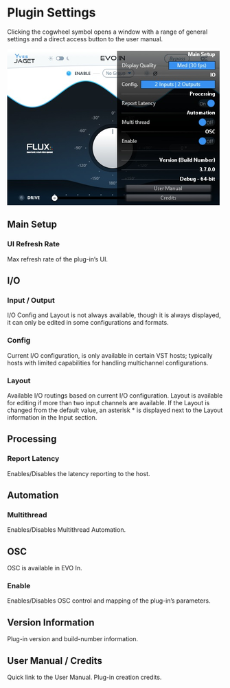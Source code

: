 # Plugin Settings

Clicking the cogwheel symbol opens a window with a range of general settings and a direct access button to
the user manual.

![](../include/ManualEvoIn-006.jpg)

## Main Setup

### UI Refresh Rate

Max refresh rate of the plug-in’s UI.

## I/O

### Input / Output

I/O Config and Layout is not always available, though it is always displayed, it can only be edited in some
configurations and formats.

### Config

Current I/O configuration, is only available in certain VST hosts; typically hosts with limited capabilities for
handling multichannel configurations.

### Layout

Available I/O routings based on current I/O configuration. Layout is available for editing if more than two input
channels are available. If the Layout is changed from the default value, an asterisk * is displayed next to the
Layout information in the Input section.


## Processing

### Report Latency

Enables/Disables the latency reporting to the host.

## Automation

### Multithread

Enables/Disables Multithread Automation.

## OSC

OSC is available in EVO In.

### Enable

Enables/Disables OSC control and mapping of the plug-in’s parameters.

## Version Information

Plug-in version and build-number information.

## User Manual / Credits

Quick link to the User Manual. Plug-in creation credits.
